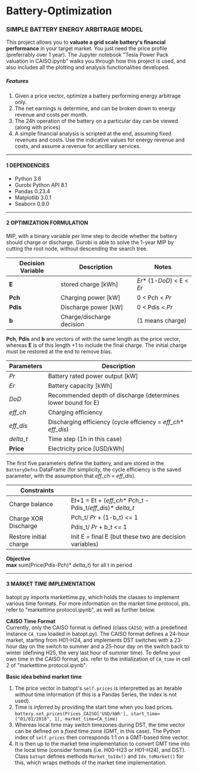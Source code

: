# Battery-Optimization

### SIMPLE BATTERY ENERGY ARBITRAGE MODEL

This project allows you to **valuate a grid scale battery's financial performance** in your target market. You just need the price profile (preferrably over 1 year). The Jupyter notebook "Tesla Power Pack valuation in CAISO.ipynb" walks you through how this project is used, and also includes all the plotting and analysis functionalities developed.

##### Features
1. Given a price vector, optimize a battery performing energy arbitrage only.
1. The net earnings is determine, and can be broken down to energy revenue and costs per month.
1. The 24h operation of the battery on a particular day can be viewed (along with prices)
1. A simple financial analysis is scripted at the end, assuming fixed revenues and costs. Use the indicative values for energy revenue and costs, and assume a revenue for ancilliary services.

___
#### 1 DEPENDENCIES
  - Python 3.6
  - Gurobi Python API 8.1
  - Pandas 0.23.4
  - Matplotlib 3.0.1
  - Seaborn 0.9.0

___
#### 2 OPTIMIZATION FORMULATION

MIP, with a binary variable per time step to decide whether the battery should charge or discharge. Gurobi is able to solve the 1-year MIP by cutting the root node, without descending the search tree.

Decision Variable | Description | Notes
------------ | ------------- | -------------
**E** | stored charge [kWh] | _Er_* (1-_DoD_) < E < _Er_
**Pch** | Charging power [kW] | 0 < Pch < _Pr_
**Pdis**| Discharge power [kW]| 0 < Pdis < _Pr_
**b** | Charge/discharge decision| (1 means charge)

  **Pch**, **Pdis** and **b** are vectors of with the same length as the price vector, whereas **E** is of this length +1 to include the final charge. The initial charge must be restored at the end to remove bias.
  
  
  Parameters | Description
  ------------ | -------------
  _Pr_ | Battery rated power output [kW]
  _Er_ | Battery capacity [kWh]
  _DoD_ | Recommended depth of discharge (determines lower bound for E)
  _eff_ch_ | Charging efficiency
  _eff_dis_ | Discharging efficiency (cycle effciency = _eff_ch_* _eff_dis_)
  _delta_t_ | Time step (1h in this case)
  **Price** | Electricity price [USD/kWh]
  
  The first five parameters define the battery, and are stored in the `BatteryDefns` DataFrame (for simplicity, the cycle efficiency is the saved parameter, with the assumption that _eff_ch_ =  _eff_dis_).
  
  <table>
    <thead>
        <tr>
            <th>Constraints</th>
            <th>&nbsp; </th>
        </tr>
    </thead>
    <tbody>
        <tr>         
            <td>Charge balance</td>
            <td>Et+1 = Et + (<i>eff_ch</i>* Pch_t - Pdis_t/<i>eff_dis</i>)* <i>delta_t</i></td>
        </tr>
        <tr>
            <td rowspan=2>Charge XOR Discharge</td>
            <td>Pch_t/ <i>Pr</i> + (1-b_t) <= 1 </td>
        </tr>
        <tr>
            <td>Pdis_t/ <i>Pr</i> + b_t <= 1 </td>
        </tr>
        <tr>
          <td> Restore initial charge </td>
          <td> Init E = final E (but these two are decision variables) </td>
        </tr>
    </tbody>
</table>

**Objective**    
**max** sum(Price(Pdis-Pch)* _delta_t_) for all t in period

___
#### 3 MARKET TIME IMPLEMENTATION
batopt.py imports markettime.py, which holds the classes to implement various time formats. For more information on the market time protocol, pls. refer to "markettime protocol.ipynb", as well as further below.

**CAISO Time Format**  
Currently, only the CAISO format is defined (class `CAISO`, with a predefined instance `CA_time` loaded in batopt.py). The CAISO format defines a 24-hour market, starting from H01-H24, and implements DST switches with a 23-hour day on the switch to summer and a 25-hour day on the switch back to winter (defining H25, the very last hour of summer time). To define your own time in the CAISO format, pls. refer to the initialization of `CA_time` in cell 2 of "markettime protocol.ipynb".

**Basic idea behind market time**
1. The price vector in batopt's `self.prices` is interpretted as an iterable *without* time information (if this is a Pandas Series, the index is not used).
1. Time is *inferred* by providing the start time when you load prices.  
`battery.set_prices(Prices_CAISO['USD/kWh'], start_time=("01/01/2018", 1), market_time=CA_time)`
1. Whereas local time may switch timezones during DST, the time vector can be defined on a *fixed* time zone (GMT, in this case). The Python index of `self.prices` then corresponds 1:1 on a GMT-based time vector.
1. It is then up to the market time implementation to convert GMT time into the local time (consider formats (i.e. H00-H23 or H01-H24), and DST). Class `batopt` defines methods `Market_toIdx()` and `Idx_toMarket()` for this, which wraps methods of the market time implementation.

